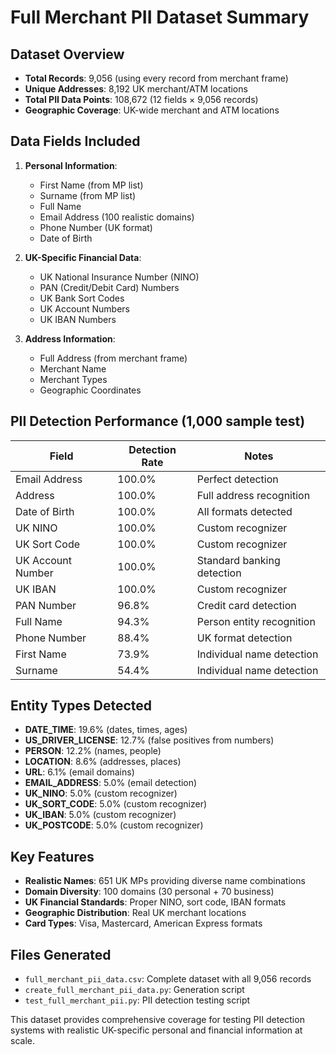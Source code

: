 # Full Merchant PII Dataset Summary

## Dataset Overview
- **Total Records**: 9,056 (using every record from merchant frame)
- **Unique Addresses**: 8,192 UK merchant/ATM locations
- **Total PII Data Points**: 108,672 (12 fields × 9,056 records)
- **Geographic Coverage**: UK-wide merchant and ATM locations

## Data Fields Included
1. **Personal Information**:
   - First Name (from MP list)
   - Surname (from MP list)
   - Full Name
   - Email Address (100 realistic domains)
   - Phone Number (UK format)
   - Date of Birth

2. **UK-Specific Financial Data**:
   - UK National Insurance Number (NINO)
   - PAN (Credit/Debit Card) Numbers
   - UK Bank Sort Codes
   - UK Account Numbers
   - UK IBAN Numbers

3. **Address Information**:
   - Full Address (from merchant frame)
   - Merchant Name
   - Merchant Types
   - Geographic Coordinates

## PII Detection Performance (1,000 sample test)
| Field | Detection Rate | Notes |
|-------|---------------|-------|
| Email Address | 100.0% | Perfect detection |
| Address | 100.0% | Full address recognition |
| Date of Birth | 100.0% | All formats detected |
| UK NINO | 100.0% | Custom recognizer |
| UK Sort Code | 100.0% | Custom recognizer |
| UK Account Number | 100.0% | Standard banking detection |
| UK IBAN | 100.0% | Custom recognizer |
| PAN Number | 96.8% | Credit card detection |
| Full Name | 94.3% | Person entity recognition |
| Phone Number | 88.4% | UK format detection |
| First Name | 73.9% | Individual name detection |
| Surname | 54.4% | Individual name detection |

## Entity Types Detected
- **DATE_TIME**: 19.6% (dates, times, ages)
- **US_DRIVER_LICENSE**: 12.7% (false positives from numbers)
- **PERSON**: 12.2% (names, people)
- **LOCATION**: 8.6% (addresses, places)
- **URL**: 6.1% (email domains)
- **EMAIL_ADDRESS**: 5.0% (email detection)
- **UK_NINO**: 5.0% (custom recognizer)
- **UK_SORT_CODE**: 5.0% (custom recognizer)
- **UK_IBAN**: 5.0% (custom recognizer)
- **UK_POSTCODE**: 5.0% (custom recognizer)

## Key Features
- **Realistic Names**: 651 UK MPs providing diverse name combinations
- **Domain Diversity**: 100 domains (30 personal + 70 business)
- **UK Financial Standards**: Proper NINO, sort code, IBAN formats
- **Geographic Distribution**: Real UK merchant locations
- **Card Types**: Visa, Mastercard, American Express formats

## Files Generated
- `full_merchant_pii_data.csv`: Complete dataset with all 9,056 records
- `create_full_merchant_pii_data.py`: Generation script
- `test_full_merchant_pii.py`: PII detection testing script

This dataset provides comprehensive coverage for testing PII detection systems with realistic UK-specific personal and financial information at scale.
